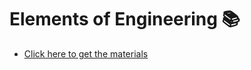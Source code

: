 # Elements of Engineering 📚
- [Click here to get the materials](https://drive.google.com/drive/folders/1uRu5NYBnJ1ds7h9SvehPbUve_F9CL0jP?usp=sharing)